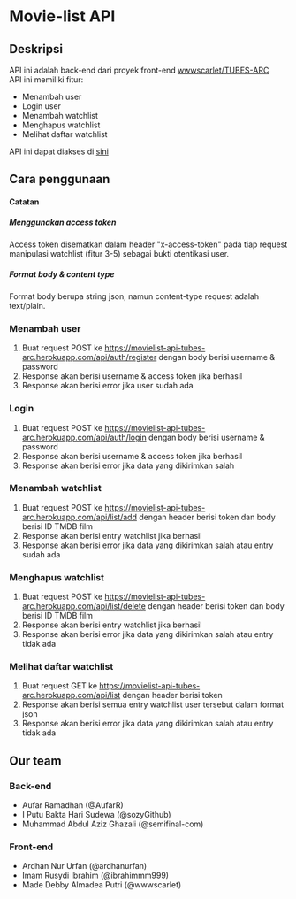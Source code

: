 # Movie-list API
## Deskripsi
API ini adalah back-end dari proyek front-end [wwwscarlet/TUBES-ARC](https://github.com/wwwscarlet/TUBES-ARC)\
API ini memiliki fitur:
  - Menambah user
  - Login user
  - Menambah watchlist
  - Menghapus watchlist
  - Melihat daftar watchlist

API ini dapat diakses di [sini](https://movielist-api-tubes-arc.herokuapp.com/)
## Cara penggunaan
#### Catatan
##### Menggunakan access token
Access token disematkan dalam header "x-access-token" pada tiap request manipulasi watchlist (fitur 3-5) sebagai bukti otentikasi user.
##### Format body & content type
Format body berupa string json, namun content-type request adalah text/plain.
### Menambah user
1. Buat request POST ke https://movielist-api-tubes-arc.herokuapp.com/api/auth/register dengan body berisi username & password
2. Response akan berisi username & access token jika berhasil
3. Response akan berisi error jika user sudah ada
### Login
1. Buat request POST ke https://movielist-api-tubes-arc.herokuapp.com/api/auth/login dengan body berisi username & password
2. Response akan berisi username & access token jika berhasil
3. Response akan berisi error jika data yang dikirimkan salah
### Menambah watchlist
1. Buat request POST ke https://movielist-api-tubes-arc.herokuapp.com/api/list/add dengan header berisi token dan body berisi ID TMDB film
2. Response akan berisi entry watchlist jika berhasil
3. Response akan berisi error jika data yang dikirimkan salah atau entry sudah ada
### Menghapus watchlist
1. Buat request POST ke https://movielist-api-tubes-arc.herokuapp.com/api/list/delete dengan header berisi token dan body berisi ID TMDB film
2. Response akan berisi entry watchlist jika berhasil
3. Response akan berisi error jika data yang dikirimkan salah atau entry tidak ada
### Melihat daftar watchlist
1. Buat request GET ke https://movielist-api-tubes-arc.herokuapp.com/api/list dengan header berisi token
2. Response akan berisi semua entry watchlist user tersebut dalam format json
3. Response akan berisi error jika data yang dikirimkan salah atau entry tidak ada
## Our team
### Back-end
- Aufar Ramadhan (@AufarR)
- I Putu Bakta Hari Sudewa (@sozyGithub)
- Muhammad Abdul Aziz Ghazali (@semifinal-com)
### Front-end
- Ardhan Nur Urfan (@ardhanurfan)
- Imam Rusydi Ibrahim (@ibrahimmm999)
- Made Debby Almadea Putri (@wwwscarlet)
